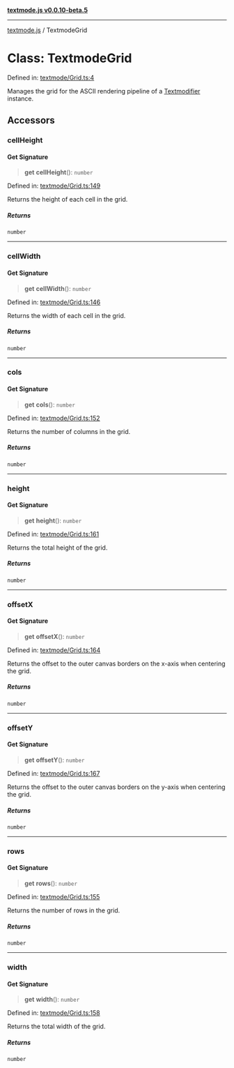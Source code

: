 [**textmode.js v0.0.10-beta.5**](../README.md)

***

[textmode.js](../README.md) / TextmodeGrid

# Class: TextmodeGrid

Defined in: [textmode/Grid.ts:4](https://github.com/humanbydefinition/textmode.js-dev/blob/e3dc79bc1521c853de25f7f80d6e8ec46edd909c/src/textmode/Grid.ts#L4)

Manages the grid for the ASCII rendering pipeline of a [Textmodifier](Textmodifier.md) instance.

## Accessors

### cellHeight

#### Get Signature

> **get** **cellHeight**(): `number`

Defined in: [textmode/Grid.ts:149](https://github.com/humanbydefinition/textmode.js-dev/blob/e3dc79bc1521c853de25f7f80d6e8ec46edd909c/src/textmode/Grid.ts#L149)

Returns the height of each cell in the grid.

##### Returns

`number`

***

### cellWidth

#### Get Signature

> **get** **cellWidth**(): `number`

Defined in: [textmode/Grid.ts:146](https://github.com/humanbydefinition/textmode.js-dev/blob/e3dc79bc1521c853de25f7f80d6e8ec46edd909c/src/textmode/Grid.ts#L146)

Returns the width of each cell in the grid.

##### Returns

`number`

***

### cols

#### Get Signature

> **get** **cols**(): `number`

Defined in: [textmode/Grid.ts:152](https://github.com/humanbydefinition/textmode.js-dev/blob/e3dc79bc1521c853de25f7f80d6e8ec46edd909c/src/textmode/Grid.ts#L152)

Returns the number of columns in the grid.

##### Returns

`number`

***

### height

#### Get Signature

> **get** **height**(): `number`

Defined in: [textmode/Grid.ts:161](https://github.com/humanbydefinition/textmode.js-dev/blob/e3dc79bc1521c853de25f7f80d6e8ec46edd909c/src/textmode/Grid.ts#L161)

Returns the total height of the grid.

##### Returns

`number`

***

### offsetX

#### Get Signature

> **get** **offsetX**(): `number`

Defined in: [textmode/Grid.ts:164](https://github.com/humanbydefinition/textmode.js-dev/blob/e3dc79bc1521c853de25f7f80d6e8ec46edd909c/src/textmode/Grid.ts#L164)

Returns the offset to the outer canvas borders on the x-axis when centering the grid.

##### Returns

`number`

***

### offsetY

#### Get Signature

> **get** **offsetY**(): `number`

Defined in: [textmode/Grid.ts:167](https://github.com/humanbydefinition/textmode.js-dev/blob/e3dc79bc1521c853de25f7f80d6e8ec46edd909c/src/textmode/Grid.ts#L167)

Returns the offset to the outer canvas borders on the y-axis when centering the grid.

##### Returns

`number`

***

### rows

#### Get Signature

> **get** **rows**(): `number`

Defined in: [textmode/Grid.ts:155](https://github.com/humanbydefinition/textmode.js-dev/blob/e3dc79bc1521c853de25f7f80d6e8ec46edd909c/src/textmode/Grid.ts#L155)

Returns the number of rows in the grid.

##### Returns

`number`

***

### width

#### Get Signature

> **get** **width**(): `number`

Defined in: [textmode/Grid.ts:158](https://github.com/humanbydefinition/textmode.js-dev/blob/e3dc79bc1521c853de25f7f80d6e8ec46edd909c/src/textmode/Grid.ts#L158)

Returns the total width of the grid.

##### Returns

`number`
